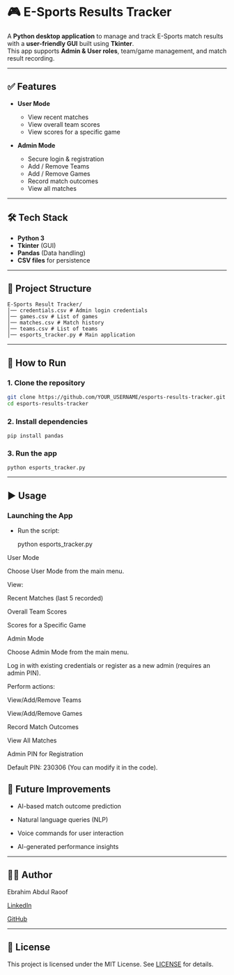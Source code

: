# 🎮 E-Sports Results Tracker

A **Python desktop application** to manage and track E-Sports match results with a **user-friendly GUI** built using **Tkinter**.  
This app supports **Admin & User roles**, team/game management, and match result recording.

---

## ✅ Features
- **User Mode**
  - View recent matches
  - View overall team scores
  - View scores for a specific game

- **Admin Mode**
  - Secure login & registration
  - Add / Remove Teams
  - Add / Remove Games
  - Record match outcomes
  - View all matches

---

## 🛠 Tech Stack
- **Python 3**
- **Tkinter** (GUI)
- **Pandas** (Data handling)
- **CSV files** for persistence

---

## 📂 Project Structure
    E-Sports Result Tracker/
    │── credentials.csv # Admin login credentials
    │── games.csv # List of games
    │── matches.csv # Match history
    │── teams.csv # List of teams
    │── esports_tracker.py # Main application

---

## 🚀 How to Run
### 1. **Clone the repository**
   ```bash
   git clone https://github.com/YOUR_USERNAME/esports-results-tracker.git
   cd esports-results-tracker
   ```

### 2. **Install dependencies**
    pip install pandas

### 3. **Run the app**
    python esports_tracker.py

---

## ▶ Usage
### **Launching the App**

  - Run the script:

    python esports_tracker.py

User Mode

Choose User Mode from the main menu.

View:

Recent Matches (last 5 recorded)

Overall Team Scores

Scores for a Specific Game

Admin Mode

Choose Admin Mode from the main menu.

Log in with existing credentials or register as a new admin (requires an admin PIN).

Perform actions:

View/Add/Remove Teams

View/Add/Remove Games

Record Match Outcomes

View All Matches

Admin PIN for Registration

Default PIN: 230306 (You can modify it in the code).

## 🔮 Future Improvements
- AI-based match outcome prediction

- Natural language queries (NLP)

- Voice commands for user interaction

- AI-generated performance insights

---

## 👨‍💻 Author
Ebrahim Abdul Raoof

[LinkedIn](https://www.linkedin.com/in/ebrahim-ar/)

[GitHub](https://github.com/EbrahimAR)

---

## 📜 License
This project is licensed under the MIT License. See [LICENSE](https://github.com/EbrahimAR/E-Sports-Results-Tracker/blob/main/LICENSE) for details.
